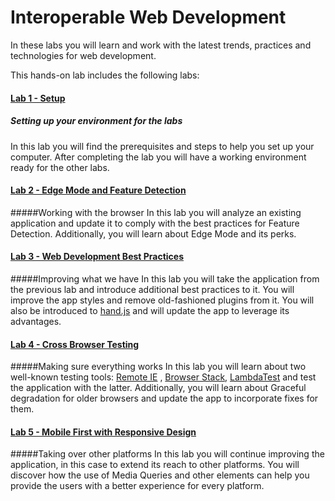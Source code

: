 ﻿# Interoperable Web Development #

In these labs you will learn and work with the latest trends, practices and technologies for web development.

This hands-on lab includes the following labs:

#### [Lab 1 - Setup](_setup) ####
##### Setting up your environment for the labs #####

In this lab you will find the prerequisites and steps to help you set up your computer. After completing the lab you will have a working environment ready for the other labs.

#### [Lab 2 - Edge Mode and Feature Detection](edge-mode-and-feature-detection) ####
#####Working with the browser
In this lab you will analyze an existing application and update it to comply with the best practices for Feature Detection. Additionally, you will learn about Edge Mode and its perks.

#### [Lab 3 - Web Development Best Practices](best-practices) ####
#####Improving what we have
In this lab you will take the application from the previous lab and introduce additional best practices to it. You will improve the app styles and remove old-fashioned plugins from it. You will also be introduced to [hand.js](https://handjs.codeplex.com/) and will update the app to leverage its advantages.

#### [Lab 4 - Cross Browser Testing](testing) ####
#####Making sure everything works
In this lab you will learn about two well-known testing tools: [Remote IE](https://remote.modern.ie/) , [Browser Stack](http://www.browserstack.com/), [LambdaTest](https://www.lambdatest.com) and test the application with the latter. Additionally, you will learn about Graceful degradation for older browsers and update the app to incorporate fixes for them.

#### [Lab 5 - Mobile First with Responsive Design](mobile-first-design) ####
#####Taking over other platforms
In this lab you will continue improving the application, in this case to extend its reach to other platforms. You will discover how the use of Media Queries and other elements can help you provide the users with a better experience for every platform.


